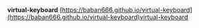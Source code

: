 **virtual-keyboard**
[https://baban666.github.io/virtual-keyboard](https://baban666.github.io/virtual-keyboard)virtual-keyboard

